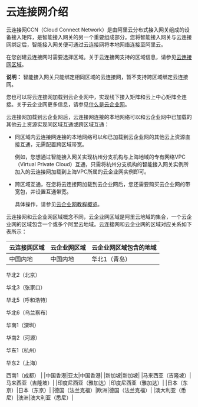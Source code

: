 # 云连接网介绍

云连接网CCN（Cloud Connect Network）是由阿里云分布式接入网关组成的设备接入矩阵，是智能接入网关的另一个重要组成部分。您将智能接入网关与云连接网绑定后，智能接入网关便可通过云连接网将本地网络连接至阿里云。

在您创建云连接网时需要选择区域。关于云连接网支持的区域信息，请参见[云连接网区域](#table_vse_lbl_mb0)。

**说明：** 智能接入网关只能绑定相同区域的云连接网，暂不支持跨区域绑定云连接网。

您也可以将云连接网加载到云企业网中，实现线下接入矩阵和云上中心矩阵全连接。关于云企业网更多信息，请参见[什么是云企业网]()。

云连接网加载到云企业网后，云连接网连接的本地网络可以和云企业网中已加载的其他云上资源实现同区域互通或跨区域互通：

-   同区域内云连接网连接的本地网络可以和已加载到云企业网的其他云上资源直接互通，无需配置跨区域带宽。

    例如，您想通过智能接入网关实现杭州分支机构与上海地域的专有网络VPC（Virtual Private Cloud）互通，只需将杭州分支机构的智能接入网关实例所加入的云连接网加载到上海VPC所属的云企业网实例即可。

-   跨区域互通，在您将云连接网加载到云企业网后，您还需要购买云企业网的带宽包，并设置互通带宽。

    具体操作，请参见[云企业网教程概览]()。


云连接网和云企业网区域概念不同，云企业网区域是阿里云地域的集合，一个云企业网的区域包含一个或多个阿里云地域。云连接网和云企业网的区域对应关系如下表所示：

|云连接网区域|云企业网区域|云企业网区域包含的地域|
|:-----|:-----|:----------|
|中国内地|中国内地|华北1（青岛）

华北2（北京）

华北3（张家口）

华北5（呼和浩特）

华北6（乌兰察布）

华南1（深圳）

华南2（河源）

华东1（杭州）

华东2（上海）

西南1（成都） |
|中国香港|亚太|中国香港|
|新加坡|新加坡|
|马来西亚（吉隆坡）|马来西亚（吉隆坡）|
|印度尼西亚（雅加达）|印度尼西亚（雅加达）|
|日本（东京）|日本（东京）|
|德国（法兰克福）|欧洲|德国（法兰克福）|
|澳大利亚（悉尼）|澳洲|澳大利亚（悉尼）|


